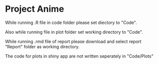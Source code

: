 # Project Anime

While running .R file in code folder please set diectory to "Code".

Also while running file in plot folder set working directory to "Code".

While running .rmd file of report please download and select report "Report" folder as working directory. 

The code for plots in shiny app are not written seperately in "Code/Plots"
